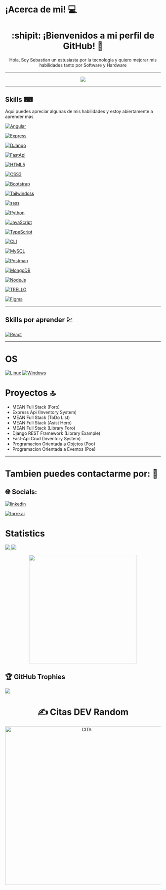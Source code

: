 # ¡Acerca de mi! 💻

<h1 align="center"> :shipit: ¡Bienvenidos a mi perfil de GitHub! 📎</h1>

<p align="center"> Hola, Soy Sebastian un estusiasta por la tecnologia y quiero mejorar mis habilidades tanto por Software y Hardware </p>

<hr>

<p align="center">
  <a href="https://github.com/Sebastian-Beltran-rincon-22">
        <img src="https://komarev.com/ghpvc/?username=Sebastian-Beltran-rincon-22&color=blue&style=flat)" />
  </a>
</p>

<hr>

## Skills ⌨
Aqui puedes apreciar algunas de  mis habilidades y estoy abiertamente a aprender más

[![Angular](https://img.shields.io/badge/Angular-black?style=for-the-badge&logo=Angular)](https://github.com/Sebastian-Beltran-rincon-22)


[![Express](https://img.shields.io/badge/Express-black?style=for-the-badge&logo=Express)](https://github.com/Sebastian-Beltran-rincon-22)


[![DJango](https://img.shields.io/badge/DJango-black?style=for-the-badge&logo=DJango)](https://github.com/Sebastian-Beltran-rincon-22)


[![FastApi](https://img.shields.io/badge/FastApi-black?style=for-the-badge&logo=FastApi)](https://github.com/Sebastian-Beltran-rincon-22)


[![HTML5](https://img.shields.io/badge/HTML5-black?style=for-the-badge&logo=HTML5)](https://github.com/Sebastian-Beltran-rincon-22)

[![CSS3](https://img.shields.io/badge/CSS3-black?style=for-the-badge&logo=CSS3)](https://github.com/Sebastian-Beltran-rincon-22)

[![Bootstrap](https://img.shields.io/badge/Bootstrap-black?style=for-the-badge&logo=Bootstrap)](https://github.com/Sebastian-Beltran-rincon-22)

[![Tailwindcss](https://img.shields.io/badge/Tailwind-black?style=for-the-badge&logo=Tailwindcss)](https://github.com/Sebastian-Beltran-rincon-22)

[![sass](https://img.shields.io/badge/sass-black?style=for-the-badge&logo=sass)](https://github.com/Sebastian-Beltran-rincon-22)

 [![Python](https://img.shields.io/badge/python-black?style=for-the-badge&logo=python)](https://github.com/Sebastian-Beltran-rincon-22)

[![JavaScript](https://img.shields.io/badge/JavaScript-black?style=for-the-badge&logo=JavaScript)](https://github.com/Sebastian-Beltran-rincon-22)

[![TypeScript](https://img.shields.io/badge/TypeScript-black?style=for-the-badge&logo=TypeScript)](https://github.com/Sebastian-Beltran-rincon-22)

[![CLI](https://img.shields.io/badge/CLI-black?style=for-the-badge&logo=CLI)](https://github.com/Sebastian-Beltran-rincon-22)

[![MySQL](https://img.shields.io/badge/MySQL-black?style=for-the-badge&logo=MySQL)](https://github.com/Sebastian-Beltran-rincon-22)

[![Postman](https://img.shields.io/badge/Postman-black?style=for-the-badge&logo=Postman)](https://github.com/Sebastian-Beltran-rincon-22)

[![MongoDB](https://img.shields.io/badge/MongoDB-black?style=for-the-badge&logo=MongoDB)](https://github.com/Sebastian-Beltran-rincon-22)

[![NodeJs](https://img.shields.io/badge/NodeJs-black?style=for-the-badge&logo=Node.Js)](https://github.com/Sebastian-Beltran-rincon-22)

[![TRELLO](https://img.shields.io/badge/TRELLO-black?style=for-the-badge&logo=TRELLO)](https://github.com/Sebastian-Beltran-rincon-22)

[![Figma](https://img.shields.io/badge/Figma-black?style=for-the-badge&logo=Figma)](https://github.com/Sebastian-Beltran-rincon-22)

<hr>

## Skills por aprender 💹


[![React](https://img.shields.io/badge/React-black?style=for-the-badge&logo=React)](https://github.com/Sebastian-Beltran-rincon-22)


<hr>

# OS 
[![Linux](https://img.shields.io/badge/linux-black?style=for-the-badge&logo=Linux)](https://github.com/Sebastian-Beltran-rincon-22)
[![Windows](https://img.shields.io/badge/Windows-black?style=for-the-badge&logo=Windows)](https://github.com/Sebastian-Beltran-rincon-22)


# Proyectos 🔝

- MEAN Full Stack (Foro)
- Express Api (Inventory System)
- MEAN Full Stack (ToDo List)
- MEAN Full Stack (Asist Hero)
- MEAN Full Stack (Library Foro)
- Django REST Framework (Library Example)
- Fast-Api Crud (Inventory System)
- Programacion Orientada a Objetos (Poo)
- Programacion Orientada a Eventos (Poe)


<hr>
<h1> Tambien puedes contactarme por: 📱</h1>

## 🌐 Socials:

[![linkedin](https://img.shields.io/badge/linkedin-0A66C2?style=for-the-badge&logo=linkedin&logoColor=white)](https://www.linkedin.com/in/sebastianbeltran22/)

[![torre.ai](https://img.shields.io/badge/torre.ai-9B9E2F?style=for-the-badge&logo=torre.ai&logoColor=yellow)](https://torre.ai/s/Ifsktp9Aqv)


# Statistics

  <a href="https://github.com/Sebastian-Beltran-rincon-22">
    <img src="https://github-readme-streak-stats.herokuapp.com/?user=Sebastian-Beltran-rincon-22&hide_border=true&card_width=338&theme=transparent" />
  </a>
  <a href="https://github.com/Sebastian-Beltran-rincon-22">
    <img src="http://github-profile-summary-cards.vercel.app/api/cards/stats?username=Sebastian-Beltran-rincon-22&theme=transparent" />
  </a>

 <p align="center">
  <img align="center" src="https://github-readme-stats.vercel.app/api/top-langs/?username=Sebastian-Beltran-rincon-22&show_icons=true&theme=dracula&title_color=ffffff&text_color=ffffff&bg_color=000000&locale=en" width="350" >
 </p>

## 🏆 GitHub Trophies
![](https://github-profile-trophy.vercel.app/?username=Sebastian-Beltran-rincon-22&theme=apprentice&no-frame=true&no-bg=true&margin-w=4)

<h1 align="center">✍️ Citas DEV Random</h1>

<div align="center">
<img src="https://quotes-github-readme.vercel.app/api?type=horizontal&theme=radical" width="512px" alt="CITA"/>
</div>
